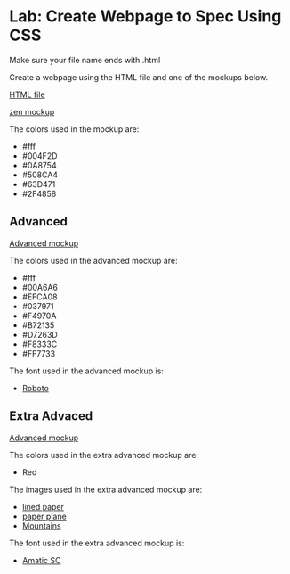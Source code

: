 # Lab: Create Webpage to Spec Using CSS
Make sure your file name ends with .html

Create a webpage using the HTML file and one of the mockups below.

[HTML file](https://github.com/Chelsea-Dover/introToFrontEnd/blob/master/Day_3/zen_lab/zen_index.html)

[zen mockup](https://goo.gl/Up3uym)

The colors used in the mockup are:

* #fff
* #004F2D
* #0A8754
* #508CA4
* #63D471
* #2F4858

## Advanced


[Advanced mockup](https://goo.gl/ufeSIZ)

The colors used in the advanced mockup are:

* #fff
* #00A6A6
* #EFCA08
* #037971
* #F4970A
* #B72135
* #D7263D
* #F8333C
* #FF7733

The font used in the advanced mockup is:

* [Roboto](https://fonts.google.com/specimen/Roboto)

## Extra Advaced

[Advanced mockup](https://goo.gl/tM2G7D)

The colors used in the extra advanced mockup are:

* Red

The images used in the extra advanced mockup are:

* [lined paper](https://www.transparenttextures.com/patterns/lined-paper.png)
* [paper plane](https://s-media-cache-ak0.pinimg.com/originals/7c/1f/c8/7c1fc8309278834200ad7b4b7ca85c44.png)
* [Mountains](https://s-media-cache-ak0.pinimg.com/originals/d0/98/bc/d098bc74fe68d594926e962de0ea3a45.png)

The font used in the extra advanced mockup is:

* [Amatic SC](https://fonts.google.com/?query=Amatic+SC&selection.family=Amatic+SC)
